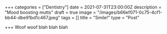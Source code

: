 +++
categories = ["Dentistry"]
date = 2021-07-31T23:00:00Z
description = "Mood boosting mutts"
draft = true
image = "/images/b66ef071-0c75-4cf1-bb44-dbe91bd1c467.jpeg"
tags = []
title = "Smile!"
type = "Post"

+++
Woof woof blah blah blah